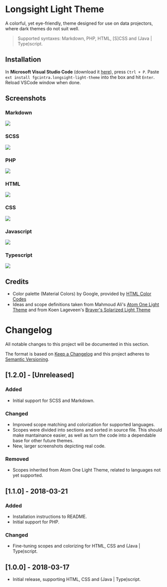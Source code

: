 # Longsight Light Theme

A colorful, yet eye-friendly, theme designed for use on data projectors, where dark themes do not suit well.

> Supported syntaxes: Markdown, PHP, HTML, [S]CSS and (Java | Type)script.

## Installation

In **Microsoft Visual Studio Code** (download it [here](https://code.visualstudio.com/Download)), press `Ctrl + P`. Paste `ext install fgcintra.longsight-light-theme` into the box and hit `Enter`. Reload VSCode window when done.

## Screenshots

### Markdown
![](https://raw.githubusercontent.com/fgcintra/vscode-longsight-light-theme/master/screenshots/md.png)

### SCSS
![](https://raw.githubusercontent.com/fgcintra/vscode-longsight-light-theme/master/screenshots/scss.png)

### PHP
![](https://raw.githubusercontent.com/fgcintra/vscode-longsight-light-theme/master/screenshots/php.png)

### HTML
![](https://raw.githubusercontent.com/fgcintra/vscode-longsight-light-theme/master/screenshots/html.png)

### CSS
![](https://raw.githubusercontent.com/fgcintra/vscode-longsight-light-theme/master/screenshots/css.png)

### Javascript
![](https://raw.githubusercontent.com/fgcintra/vscode-longsight-light-theme/master/screenshots/js.png)

### Typescript
![](https://raw.githubusercontent.com/fgcintra/vscode-longsight-light-theme/master/screenshots/ts.png)

## Credits
* Color palette (Material Colors) by Google, provided by [HTML Color Codes](https://htmlcolorcodes.com/color-chart/material-design-color-chart/)
* Ideas and scope definitions taken from Mahmoud Ali's [Atom One Light Theme](https://marketplace.visualstudio.com/items?itemName=akamud.vscode-theme-onelight) and from Koen Lageveen's [Braver's Solarized Light Theme](https://marketplace.visualstudio.com/items?itemName=Braver.vscode-solarized)

# Changelog
All notable changes to this project will be documented in this section.

The format is based on [Keep a Changelog](http://keepachangelog.com/en/1.0.0/)
and this project adheres to [Semantic Versioning](http://semver.org/spec/v2.0.0.html).

## [1.2.0] - [Unreleased]
### Added
- Initial support for SCSS and Markdown.

### Changed
- Improved scope matching and colorization for supported languages.
- Scopes were divided into sections and sorted in source file. This should make mantainance easier, as well as turn the code into a dependable base for other future themes.
- New, larger screenshots depicting real code.

### Removed
- Scopes inherited from Atom One Light Theme, related to languages not yet supported.

## [1.1.0] - 2018-03-21
### Added
- Installation instructions to README.
- Initial support for PHP.

### Changed
- Fine-tuning scopes and colorizing for HTML, CSS and (Java | Type)script.

## [1.0.0] - 2018-03-17
- Initial release, supporting HTML, CSS and (Java | Type)script.
